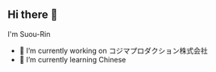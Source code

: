 ## Hi there 👋

I'm Suou-Rin

- 🔭 I’m currently working on コジマプロダクション株式会社
- 🌱 I’m currently learning Chinese
<!--
**Suou-Rin/Suou-Rin** is a ✨ _special_ ✨ repository because its `README.md` (this file) appears on your GitHub profile.

Here are some ideas to get you started:


- 👯 I’m looking to collaborate on ...
- 🤔 I’m looking for help with ...
- 💬 Ask me about ...
- 📫 How to reach me: ...
- 😄 Pronouns: ...
- ⚡ Fun fact: ...
-->
